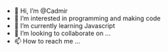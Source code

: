 - 👋 Hi, I’m @Cadmir
- 👀 I’m interested in programming and making code
- 🌱 I’m currently learning Javascript
- 💞️ I’m looking to collaborate on ...
- 📫 How to reach me ...

<!---
Cadmir/Cadmir is a ✨ special ✨ repository because its `README.md` (this file) appears on your GitHub profile.
You can click the Preview link to take a look at your changes.
--->
